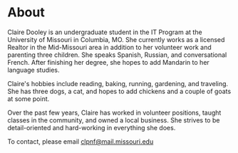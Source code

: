 # About

Claire Dooley is an undergraduate student in the IT Program at the University of Missouri in Columbia, MO. She currently works as
a licensed Realtor in the Mid-Missouri area in addition to her volunteer work and parenting three children. She speaks Spanish, Russian,
and conversational French. After finishing her degree, she hopes to add Mandarin to her language studies.

Claire's hobbies include reading, baking, running, gardening, and traveling. She has three dogs, a cat, 
and hopes to add chickens and a couple of goats at some point.

Over the past few years, Claire has worked in volunteer positions, taught classes in the community, and owned a local business.
She strives to be detail-oriented and hard-working in everything she does.

To contact, please email clpnf@mail.missouri.edu
